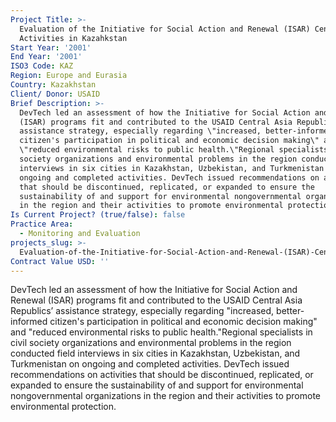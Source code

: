 ```yaml
---
Project Title: >-
  Evaluation of the Initiative for Social Action and Renewal (ISAR) Central Asia
  Activities in Kazahkstan
Start Year: '2001'
End Year: '2001'
ISO3 Code: KAZ
Region: Europe and Eurasia
Country: Kazakhstan
Client/ Donor: USAID
Brief Description: >-
  DevTech led an assessment of how the Initiative for Social Action and Renewal
  (ISAR) programs fit and contributed to the USAID Central Asia Republics’
  assistance strategy, especially regarding \"increased, better-informed
  citizen's participation in political and economic decision making\" and
  \"reduced environmental risks to public health.\"Regional specialists in civil
  society organizations and environmental problems in the region conducted field
  interviews in six cities in Kazakhstan, Uzbekistan, and Turkmenistan on
  ongoing and completed activities. DevTech issued recommendations on activities
  that should be discontinued, replicated, or expanded to ensure the
  sustainability of and support for environmental nongovernmental organizations
  in the region and their activities to promote environmental protection.
Is Current Project? (true/false): false
Practice Area:
  - Monitoring and Evaluation
projects_slug: >-
  Evaluation-of-the-Initiative-for-Social-Action-and-Renewal-(ISAR)-Central-Asia-Activities-in-Kazahkstan
Contract Value USD: ''
---
```

DevTech led an assessment of how the Initiative for Social Action and Renewal (ISAR) programs fit and contributed to the USAID Central Asia Republics’ assistance strategy, especially regarding \"increased, better-informed citizen's participation in political and economic decision making\" and \"reduced environmental risks to public health.\"Regional specialists in civil society organizations and environmental problems in the region conducted field interviews in six cities in Kazakhstan, Uzbekistan, and Turkmenistan on ongoing and completed activities. DevTech issued recommendations on activities that should be discontinued, replicated, or expanded to ensure the sustainability of and support for environmental nongovernmental organizations in the region and their activities to promote environmental protection.